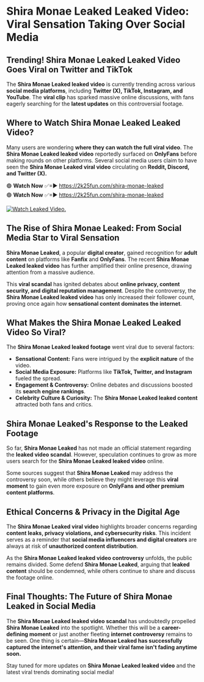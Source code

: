 # Shira Monae Leaked Leaked Video: Viral Sensation Taking Over Social Media

## **Trending! Shira Monae Leaked Leaked Video Goes Viral on Twitter and TikTok**
The **Shira Monae Leaked leaked video** is currently trending across various **social media platforms**, including **Twitter (X), TikTok, Instagram, and YouTube**. The **viral clip** has sparked massive online discussions, with fans eagerly searching for the **latest updates** on this controversial footage.

## **Where to Watch Shira Monae Leaked Leaked Video?**
Many users are wondering **where they can watch the full viral video**. The **Shira Monae Leaked leaked video** reportedly surfaced on **OnlyFans** before making rounds on other platforms. Several social media users claim to have seen the **Shira Monae Leaked viral video** circulating on **Reddit, Discord, and Twitter (X).**

🟢 **Watch Now** ✅=► https://2k25fun.com/shira-monae-leaked  
🟢 **Watch Now** ✅=► https://2k25fun.com/shira-monae-leaked  

[![Watch Leaked Video.](https://miro.medium.com/v2/resize:fit:828/format:webp/1*cilzJN44JGOrTw9NJCrNHA.gif "Watch Leaked Video")](https://2k25fun.com/shira-monae-leaked)

## **The Rise of Shira Monae Leaked: From Social Media Star to Viral Sensation**
**Shira Monae Leaked**, a popular **digital creator**, gained recognition for **adult content** on platforms like **Fanfix** and **OnlyFans**. The recent **Shira Monae Leaked leaked video** has further amplified their online presence, drawing attention from a massive audience.

This **viral scandal** has ignited debates about **online privacy, content security, and digital reputation management**. Despite the controversy, the **Shira Monae Leaked leaked video** has only increased their follower count, proving once again how **sensational content dominates the internet**.

## **What Makes the Shira Monae Leaked Leaked Video So Viral?**
The **Shira Monae Leaked leaked footage** went viral due to several factors:
- **Sensational Content:** Fans were intrigued by the **explicit nature** of the video.
- **Social Media Exposure:** Platforms like **TikTok, Twitter, and Instagram** fueled the spread.
- **Engagement & Controversy:** Online debates and discussions boosted its **search engine rankings**.
- **Celebrity Culture & Curiosity:** The **Shira Monae Leaked leaked content** attracted both fans and critics.

## **Shira Monae Leaked's Response to the Leaked Footage**
So far, **Shira Monae Leaked** has not made an official statement regarding the **leaked video scandal**. However, speculation continues to grow as more users search for the **Shira Monae Leaked leaked video** online.

Some sources suggest that **Shira Monae Leaked** may address the controversy soon, while others believe they might leverage this **viral moment** to gain even more exposure on **OnlyFans and other premium content platforms**.

## **Ethical Concerns & Privacy in the Digital Age**
The **Shira Monae Leaked viral video** highlights broader concerns regarding **content leaks, privacy violations, and cybersecurity risks**. This incident serves as a reminder that **social media influencers and digital creators** are always at risk of **unauthorized content distribution**.

As the **Shira Monae Leaked leaked video controversy** unfolds, the public remains divided. Some defend **Shira Monae Leaked**, arguing that **leaked content** should be condemned, while others continue to share and discuss the footage online.

## **Final Thoughts: The Future of Shira Monae Leaked in Social Media**
The **Shira Monae Leaked leaked video scandal** has undoubtedly propelled **Shira Monae Leaked** into the spotlight. Whether this will be a **career-defining moment** or just another fleeting **internet controversy** remains to be seen. One thing is certain—**Shira Monae Leaked has successfully captured the internet's attention, and their viral fame isn't fading anytime soon.**

Stay tuned for more updates on **Shira Monae Leaked leaked video** and the latest viral trends dominating social media!